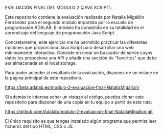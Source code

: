 EVALUACIÓN FINAL DEL MÓDULO 2 (JAVA SCRIPT).

Este repositorio contiene la evaluación realizada por Natalia Migallón Fernández para el segundo módulo impartido por la escuela de programación ADALAB.
El módulo ha consistido en su totalidad en el aprendizaje del lenguaje de programación Java Script. 

Concretamente, este ejercicio me ha permitido practicar las diferentes opciones que proporciona Java Script para desarrollar una web mínimamente interactiva.
Consiste en crear un buscador de series cuyos datos los propociona una API y añadir una sección de "favoritos" que debe ser almacenada en el local storage.

Para poder acceder al resultado de la evaluación, dispones de un enlace en la página principal de este repositorio. 

https://beta.adalab.es/modulo-2-evaluacion-final-NataliaMigallon/

Si además te interesa echar un vistazo al código, puedes clonar este repositorio para disponer de una copia en tu equipo a partir de esta ruta:

https://github.com/Adalab/modulo-2-evaluacion-final-NataliaMigallon.git

El único requisito es que tengas instalado algún programa que permita leer ficheros del tipo HTML, CSS o JS. 
